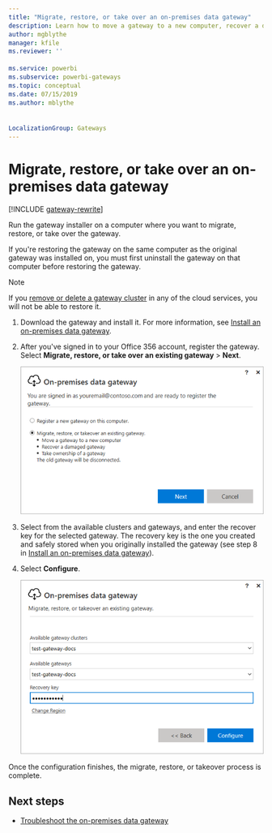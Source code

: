 ```yaml
---
title: "Migrate, restore, or take over an on-premises data gateway"
description: Learn how to move a gateway to a new computer, recover a damaged gateway, or take over ownership of a gateway.
author: mgblythe
manager: kfile
ms.reviewer: ''

ms.service: powerbi
ms.subservice: powerbi-gateways
ms.topic: conceptual
ms.date: 07/15/2019
ms.author: mblythe


LocalizationGroup: Gateways
---
```


# Migrate, restore, or take over an on-premises data gateway

[!INCLUDE [gateway-rewrite](../includes/gateway-rewrite.md)]

Run the gateway installer on a computer where you want to migrate, restore, or take over the gateway.

If you're restoring the gateway on the same computer as the original gateway was installed on, you must first uninstall the gateway on that computer before restoring the gateway.

> [!NOTE]
> If you [remove or delete a gateway cluster](service-gateway-manage.md#remove-or-delete-an-on-premises-data-gateway) in any of the cloud services, you will not be able to restore it.

1. Download the gateway and install it. For more information, see [Install an on-premises data gateway](service-gateway-install.md).

2. After you've signed in to your Office 356 account, register the gateway. Select **Migrate, restore, or take over an existing gateway** > **Next**.

    ![Register gateway](media/service-gateway-migrate/register-gateway.png)

3. Select from the available clusters and gateways, and enter the recover key for the selected gateway. The recovery key is the one you created and safely stored when you originally installed the gateway (see step 8 in [Install an on-premises data gateway](service-gateway-install.md)).

4. Select **Configure**.

    ![Migrate, restore, or take over](media/service-gateway-migrate/migrate-restore-takeover.png)

Once the configuration finishes, the migrate, restore, or takeover process is complete.

## Next steps

* [Troubleshoot the on-premises data gateway](service-gateway-tshoot.md)
